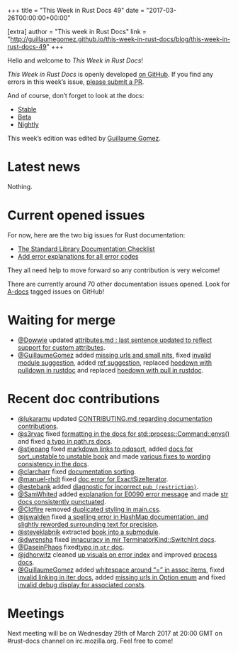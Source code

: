 +++
title = "This Week in Rust Docs 49"
date = "2017-03-26T00:00:00+00:00"

[extra]
author = "This week in Rust Docs"
link = "http://guillaumegomez.github.io/this-week-in-rust-docs/blog/this-week-in-rust-docs-49"
+++
<p>Hello and welcome to <em>This Week in Rust Docs</em>!</p>

<p><em>This Week in Rust Docs</em> is openly developed <a href="https://github.com/GuillaumeGomez/this-week-in-rust-docs">on GitHub</a>.
If you find any errors in this week’s issue, <a href="https://github.com/GuillaumeGomez/this-week-in-rust-docs/pulls">please submit a PR</a>.</p>

<p>And of course, don’t forget to look at the docs:</p>

<ul>
  <li><a href="https://doc.rust-lang.org/">Stable</a></li>
  <li><a href="https://doc.rust-lang.org/beta/">Beta</a></li>
  <li><a href="https://doc.rust-lang.org/nightly/">Nightly</a></li>
</ul>

<p>This week’s edition was edited by <a href="https://github.com/GuillaumeGomez">Guillaume Gomez</a>.</p>

<h1 id="latest-news">Latest news</h1>

<p>Nothing.</p>

<h1 id="current-opened-issues">Current opened issues</h1>

<p>For now, here are the two big issues for Rust documentation:</p>

<ul>
  <li><a href="https://github.com/rust-lang/rust/issues/29329">The Standard Library Documentation Checklist</a></li>
  <li><a href="https://github.com/rust-lang/rust/issues/32777">Add error explanations for all error codes</a></li>
</ul>

<p>They all need help to move forward so any contribution is very welcome!</p>

<p>There are currently around 70 other documentation issues opened. Look for <a href="https://github.com/rust-lang/rust/issues?q=is%3Aopen+is%3Aissue+label%3AA-docs">A-docs</a> tagged issues on GitHub!</p>

<h1 id="waiting-for-merge">Waiting for merge</h1>

<ul>
  <li><a href="https://github.com/Dowwie">@Dowwie</a> updated <a href="https://github.com/rust-lang/rust/pull/39691">attributes.md : last sentence updated to reflect support for custom attributes</a>.</li>
  <li><a href="https://github.com/GuillaumeGomez">@GuillaumeGomez</a> added <a href="https://github.com/rust-lang/rust/pull/39513">missing urls and small nits</a>, fixed <a href="https://github.com/rust-lang/rust/pull/38255">invalid module suggestion</a>, added <a href="https://github.com/rust-lang/rust/pull/37658">ref suggestion</a>, replaced <a href="https://github.com/rust-lang/rust/pull/40338">hoedown with pulldown in rustdoc</a> and replaced <a href="https://github.com/rust-lang/rust/pull/40338">hoedown with pull in rustdoc</a>.</li>
</ul>

<h1 id="recent-doc-contributions">Recent doc contributions</h1>

<ul>
  <li><a href="https://github.com/lukaramu">@lukaramu</a> updated <a href="https://github.com/rust-lang/rust/pull/40803">CONTRIBUTING.md regarding documentation contributions</a>.</li>
  <li><a href="https://github.com/s3rvac">@s3rvac</a> fixed <a href="https://github.com/rust-lang/rust/pull/40794">formatting in the docs for std::process::Command::envs()</a> and fixed <a href="https://github.com/rust-lang/rust/pull/40648">a typo in path.rs docs</a>.</li>
  <li><a href="https://github.com/stjepang">@stjepang</a> fixed <a href="https://github.com/rust-lang/rust/pull/40756">markdown links to pdqsort</a>, added <a href="https://github.com/rust-lang/rust/pull/40619">docs for sort_unstable to unstable book</a> and made <a href="https://github.com/rust-lang/rust/pull/40722">various fixes to wording consistency in the docs</a>.</li>
  <li><a href="https://github.com/clarcharr">@clarcharr</a> fixed <a href="https://github.com/rust-lang/rust/pull/40567">documentation sorting</a>.</li>
  <li><a href="https://github.com/manuel-rhdt">@manuel-rhdt</a> fixed <a href="https://github.com/rust-lang/rust/pull/40715">doc error for ExactSizeIterator</a>.</li>
  <li><a href="https://github.com/estebank">@estebank</a> added <a href="https://github.com/rust-lang/rust/pull/40627">diagnostic for incorrect <code class="highlighter-rouge">pub (restriction)</code></a>.</li>
  <li><a href="https://github.com/SamWhited">@SamWhited</a> added <a href="https://github.com/rust-lang/rust/pull/40723">explanation for E0090 error message</a> and made <a href="https://github.com/rust-lang/rust/pull/40692">str docs consistently punctuated</a>.</li>
  <li><a href="https://github.com/Cldfire">@Cldfire</a> removed <a href="https://github.com/rust-lang/rust/pull/40725">duplicated styling in main.css</a>.</li>
  <li><a href="https://github.com/jswalden">@jswalden</a> fixed <a href="https://github.com/rust-lang/rust/pull/40621">a spelling error in HashMap documentation, and slightly reworded surrounding text for precision</a>.</li>
  <li><a href="https://github.com/steveklabnik">@steveklabnik</a> extracted <a href="https://github.com/rust-lang/rust/pull/40332">book into a submodule</a>.</li>
  <li><a href="https://github.com/dwrensha">@dwrensha</a> fixed <a href="https://github.com/rust-lang/rust/pull/40576">innacuracy in mir TerminatorKind::SwitchInt docs</a>.</li>
  <li><a href="https://github.com/DaseinPhaos">@DaseinPhaos</a> fixed<a href="https://github.com/rust-lang/rust/pull/40667">typo in <code class="highlighter-rouge">ptr</code> doc</a>.</li>
  <li><a href="https://github.com/jdhorwitz">@jdhorwitz</a> cleaned <a href="https://github.com/rust-lang/rust/pull/40502">up visuals on error index</a> and improved <a href="https://github.com/rust-lang/rust/pull/40312">process docs</a>.</li>
  <li><a href="https://github.com/GuillaumeGomez">@GuillaumeGomez</a> added <a href="https://github.com/rust-lang/rust/pull/40689">whitespace around “=” in assoc items</a>, fixed <a href="https://github.com/rust-lang/rust/pull/40690">invalid linking in iter docs</a>, added <a href="https://github.com/rust-lang/rust/pull/40671">missing urls in Option enum</a> and fixed <a href="https://github.com/rust-lang/rust/pull/40587">invalid debug display for associated consts</a>.</li>
</ul>

<h1 id="meetings">Meetings</h1>

<p>Next meeting will be on Wednesday 29th of March 2017 at 20:00 GMT on #rust-docs channel on irc.mozilla.org. Feel free to come!</p>